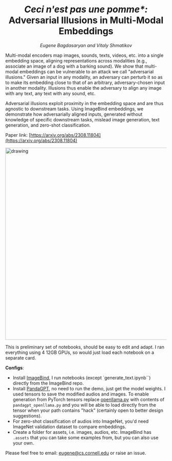 <h1 style="text-align: center;"> <i>Ceci n'est pas une pomme*:</i>   <br>
Adversarial Illusions in Multi-Modal Embeddings </h1>

<p style="text-align: center;"> <i>Eugene Bagdasaryan and Vitaly Shmatikov</i></p>

Multi-modal encoders map images, sounds, texts, videos, etc. into a
single embedding space, aligning representations across modalities
(e.g., associate an image of a dog with a barking sound). We show that
multi-modal embeddings can be vulnerable to an attack we call
"adversarial illusions." Given an input in any modality, an adversary
can perturb it so as to make its embedding close to that of an
arbitrary, adversary-chosen input in another modality. Illusions thus
enable the adversary to align any image with any text, any text with
any sound, etc. 

Adversarial illusions exploit proximity in the embedding space and are
thus agnostic to downstream tasks. Using ImageBind embeddings, we
demonstrate how adversarially aligned inputs, generated without
knowledge of specific downstream tasks, mislead image generation, text
generation, and zero-shot classification.

Paper link:
[https://arxiv.org/abs/2308.11804](https://arxiv.org/abs/2308.11804)

<img src="illusion.png" alt="drawing" width="600"/>

This is preliminary set of notebooks, should be easy to edit and
adapt. I ran everything using 4 12GB GPUs, so would just load each
notebook on a separate card.

**Configs**:
- Install
  [ImageBind](https://github.com/facebookresearch/ImageBind#usage),
  I run notebooks (except `generate_text.ipynb``) directly from the ImageBind repo.
- Install
  [PandaGPT](https://github.com/yxuansu/PandaGPT#2-running-pandagpt-demo-back-to-top),
  no need to run the demo, just get the model weights. I used tensors to save the
  modified audios and images. To enable generation from PyTorch
  tensors replace
  [openllama.py](https://github.com/yxuansu/PandaGPT/blob/main/code/model/openllama.py)
  with contents of `pandagpt_openllama.py` and you will be able
  to load directly from the tensor when your path contains "hack"
  (certainly open to better design suggestions).
- For zero-shot classification of audios into ImageNet, you'd need
  ImageNet validation dataset to compare embeddings.
- Create a folder for assets, i.e. images, audios, etc. ImageBind has
  `.assets` that you can take some examples from, but you can also use
  your own.

Please feel free to email: [eugene@cs.cornell.edu](mailto:eugene@cs.cornell.edu) or raise an issue.


